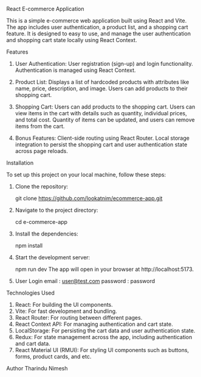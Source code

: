 React E-commerce Application

This is a simple e-commerce web application built using React and Vite. The app includes user authentication, a product list, and a shopping cart feature. It is designed to easy to use, and manage the user authentication and shopping cart state locally using React Context.

Features

1. User Authentication:
    User registration (sign-up) and login functionality.
    Authentication is managed using React Context.

2. Product List:
    Displays a list of hardcoded products with attributes like name, price, description, and image.
    Users can add products to their shopping cart.
    
3. Shopping Cart:
    Users can add products to the shopping cart.
    Users can view items in the cart with details such as quantity, individual prices, and total cost.
    Quantity of items can be updated, and users can remove items from the cart.

4. Bonus Features:
    Client-side routing using React Router.
    Local storage integration to persist the shopping cart and user authentication state across page reloads.


Installation

To set up this project on your local machine, follow these steps:

1. Clone the repository:

    git clone https://github.com/lookatnim/ecommerce-app.git

2. Navigate to the project directory:

    cd e-commerce-app

3. Install the dependencies:

    npm install
    
4. Start the development server:

    npm run dev
    The app will open in your browser at http://localhost:5173.

5. User Login
    email : user@test.com
    password : password


Technologies Used

1. React: For building the UI components.
2. Vite: For fast development and bundling.
3. React Router: For routing between different pages.
4. React Context API: For managing authentication and cart state.
5. LocalStorage: For persisting the cart data and user authentication state.
6. Redux: For state management across the app, including authentication and cart data.
7. React Material UI (RMUI): For styling UI components such as buttons, forms,  product cards, and etc.


Author
Tharindu Nimesh